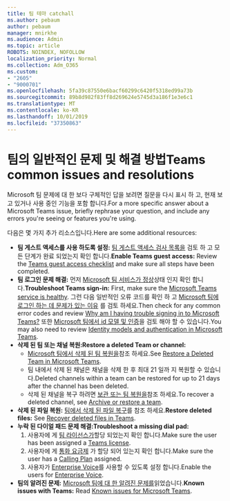```yaml
---
title: 팀 테마 catchall
ms.author: pebaum
author: pebaum
manager: mnirkhe
ms.audience: Admin
ms.topic: article
ROBOTS: NOINDEX, NOFOLLOW
localization_priority: Normal
ms.collection: Adm_O365
ms.custom:
- "2605"
- "9000701"
ms.openlocfilehash: 5fa39c87550e6bacf60299c6420f5318ed99a73b
ms.sourcegitcommit: 89b8d982f83ff8d269624e5745d3a186f1e3e6c1
ms.translationtype: MT
ms.contentlocale: ko-KR
ms.lasthandoff: 10/01/2019
ms.locfileid: "37350863"
---
```

#   <a name="teams-common-issues-and-resolutions"></a><span data-ttu-id="72d5a-102">팀의 일반적인 문제 및 해결 방법</span><span class="sxs-lookup"><span data-stu-id="72d5a-102">Teams common issues and resolutions</span></span>

<span data-ttu-id="72d5a-103">Microsoft 팀 문제에 대 한 보다 구체적인 답을 보려면 질문을 다시 표시 하 고, 현재 보고 있거나 사용 중인 기능을 포함 합니다.</span><span class="sxs-lookup"><span data-stu-id="72d5a-103">For a more specific answer about a Microsoft Teams issue, briefly rephrase your question, and include any errors you're seeing or features you're using.</span></span>

<span data-ttu-id="72d5a-104">다음은 몇 가지 추가 리소스입니다.</span><span class="sxs-lookup"><span data-stu-id="72d5a-104">Here are some additional resources:</span></span>

- <span data-ttu-id="72d5a-105">**팀 게스트 액세스를 사용 하도록 설정:** [팀 게스트 액세스 검사 목록을](https://docs.microsoft.com/microsoftteams/guest-access-checklist) 검토 하 고 모든 단계가 완료 되었는지 확인 합니다.</span><span class="sxs-lookup"><span data-stu-id="72d5a-105">**Enable Teams guest access:** Review the [Teams guest access checklist](https://docs.microsoft.com/microsoftteams/guest-access-checklist) and make sure all steps have been completed.</span></span>
- <span data-ttu-id="72d5a-106">**팀 로그인 문제 해결:** 먼저 [Microsoft 팀 서비스가 정상](https://admin.microsoft.com/Adminportal/Home?source=applauncher#/servicehealth)상태 인지 확인 합니다.</span><span class="sxs-lookup"><span data-stu-id="72d5a-106">**Troubleshoot Teams sign-in:** First, make sure the [Microsoft Teams service is healthy](https://admin.microsoft.com/Adminportal/Home?source=applauncher#/servicehealth).</span></span> <span data-ttu-id="72d5a-107">그런 다음 일반적인 오류 코드를 확인 하 고 [Microsoft 팀에 로그인 하는 데 문제가 있는 이유](https://support.office.com/article/a02f683b-61a3-4008-9447-ee60c5593b0f) 를 검토 하세요.</span><span class="sxs-lookup"><span data-stu-id="72d5a-107">Then check for any common error codes and review [Why am I having trouble signing in to Microsoft Teams?](https://support.office.com/article/a02f683b-61a3-4008-9447-ee60c5593b0f)</span></span>  <span data-ttu-id="72d5a-108">또한 [Microsoft 팀에서 id 모델 및 인증](https://docs.microsoft.com/MicrosoftTeams/identify-models-authentication)을 검토 해야 할 수 있습니다.</span><span class="sxs-lookup"><span data-stu-id="72d5a-108">You may also need to review [Identity models and authentication in Microsoft Teams](https://docs.microsoft.com/MicrosoftTeams/identify-models-authentication).</span></span>
- <span data-ttu-id="72d5a-109">**삭제 된 팀 또는 채널 복원:**</span><span class="sxs-lookup"><span data-stu-id="72d5a-109">**Restore a deleted Team or channel:**</span></span> 
    - <span data-ttu-id="72d5a-110">[Microsoft 팀에서 삭제 된 팀 복원을](https://blogs.technet.microsoft.com/skypehybridguy/2017/07/23/restoring-a-deleted-team-in-microsoft-teams/)참조 하세요.</span><span class="sxs-lookup"><span data-stu-id="72d5a-110">See [Restore a Deleted Team in Microsoft Teams](https://blogs.technet.microsoft.com/skypehybridguy/2017/07/23/restoring-a-deleted-team-in-microsoft-teams/).</span></span>
    - <span data-ttu-id="72d5a-111">팀 내에서 삭제 된 채널은 채널을 삭제 한 후 최대 21 일까 지 복원할 수 있습니다.</span><span class="sxs-lookup"><span data-stu-id="72d5a-111">Deleted channels within a team can be restored for up to 21 days after the channel has been deleted.</span></span> 
    - <span data-ttu-id="72d5a-112">삭제 된 채널을 복구 하려면 [보관 또는 팀 복원을](https://support.office.com/article/archive-or-restore-a-team-dc161cfd-b328-440f-974b-5da5bd98b5a7)참조 하세요.</span><span class="sxs-lookup"><span data-stu-id="72d5a-112">To recover a deleted channel, see [Archive or restore a team](https://support.office.com/article/archive-or-restore-a-team-dc161cfd-b328-440f-974b-5da5bd98b5a7).</span></span>
- <span data-ttu-id="72d5a-113">**삭제 된 파일 복원:** [팀에서 삭제 된 파일 복구](https://support.office.com/article/recover-deleted-files-in-teams-a591d771-89a6-49e2-ab7e-271936fe3c4e)를 참조 하세요.</span><span class="sxs-lookup"><span data-stu-id="72d5a-113">**Restore deleted files:** See [Recover deleted files in Teams](https://support.office.com/article/recover-deleted-files-in-teams-a591d771-89a6-49e2-ab7e-271936fe3c4e).</span></span>
- <span data-ttu-id="72d5a-114">**누락 된 다이얼 패드 문제 해결:**</span><span class="sxs-lookup"><span data-stu-id="72d5a-114">**Troubleshoot a missing dial pad:**</span></span>  
    1. <span data-ttu-id="72d5a-115">사용자에 게 [팀 라이선스가](https://docs.microsoft.com/MicrosoftTeams/assign-teams-licenses)할당 되었는지 확인 합니다.</span><span class="sxs-lookup"><span data-stu-id="72d5a-115">Make sure the user has been assigned a [Teams license](https://docs.microsoft.com/MicrosoftTeams/assign-teams-licenses).</span></span>
    2. <span data-ttu-id="72d5a-116">사용자에 게 [통화 요금제](https://docs.microsoft.com/MicrosoftTeams/calling-plan-landing-page) 가 할당 되어 있는지 확인 합니다.</span><span class="sxs-lookup"><span data-stu-id="72d5a-116">Make sure the user has a [Calling Plan](https://docs.microsoft.com/MicrosoftTeams/calling-plan-landing-page) assigned.</span></span>
    3. <span data-ttu-id="72d5a-117">사용자가 [Enterprise Voice](https://docs.microsoft.com/en-us/skypeforbusiness/skype-for-business-hybrid-solutions/plan-your-phone-system-cloud-pbx-solution/enable-users-for-enterprise-voice-online-and-phone-system-voicemail#to-enable-your-users-for-phone-system-in-office-365-voice-and-voicemail)를 사용할 수 있도록 설정 합니다.</span><span class="sxs-lookup"><span data-stu-id="72d5a-117">Enable the users for [Enterprise Voice](https://docs.microsoft.com/en-us/skypeforbusiness/skype-for-business-hybrid-solutions/plan-your-phone-system-cloud-pbx-solution/enable-users-for-enterprise-voice-online-and-phone-system-voicemail#to-enable-your-users-for-phone-system-in-office-365-voice-and-voicemail).</span></span>
- <span data-ttu-id="72d5a-118">**팀의 알려진 문제:** [Microsoft 팀에 대 한 알려진 문제를](https://docs.microsoft.com/microsoftteams/known-issues)읽었습니다.</span><span class="sxs-lookup"><span data-stu-id="72d5a-118">**Known issues with Teams:** Read [Known issues for Microsoft Teams](https://docs.microsoft.com/microsoftteams/known-issues).</span></span>
